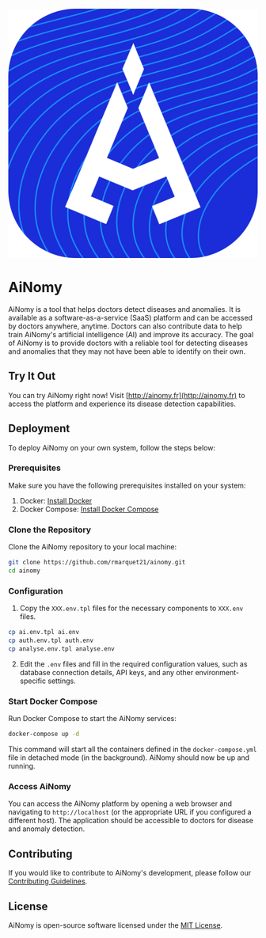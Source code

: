![Logo](documents/logo.png)

# AiNomy

AiNomy is a tool that helps doctors detect diseases and anomalies. It is available as a software-as-a-service (SaaS) platform and can be accessed by doctors anywhere, anytime. Doctors can also contribute data to help train AiNomy's artificial intelligence (AI) and improve its accuracy. The goal of AiNomy is to provide doctors with a reliable tool for detecting diseases and anomalies that they may not have been able to identify on their own.

## Try It Out

You can try AiNomy right now! Visit [http://ainomy.fr](http://ainomy.fr) to access the platform and experience its disease detection capabilities.

## Deployment

To deploy AiNomy on your own system, follow the steps below:

### Prerequisites

Make sure you have the following prerequisites installed on your system:

1. Docker: [Install Docker](https://docs.docker.com/get-docker/)
2. Docker Compose: [Install Docker Compose](https://docs.docker.com/compose/install/)

### Clone the Repository

Clone the AiNomy repository to your local machine:

```bash
git clone https://github.com/rmarquet21/ainomy.git
cd ainomy
```

### Configuration

1. Copy the `XXX.env.tpl` files for the necessary components to `XXX.env` files.

```bash
cp ai.env.tpl ai.env
cp auth.env.tpl auth.env
cp analyse.env.tpl analyse.env
```

2. Edit the `.env` files and fill in the required configuration values, such as database connection details, API keys, and any other environment-specific settings.

### Start Docker Compose

Run Docker Compose to start the AiNomy services:

```bash
docker-compose up -d
```

This command will start all the containers defined in the `docker-compose.yml` file in detached mode (in the background). AiNomy should now be up and running.

### Access AiNomy

You can access the AiNomy platform by opening a web browser and navigating to `http://localhost` (or the appropriate URL if you configured a different host). The application should be accessible to doctors for disease and anomaly detection.

## Contributing

If you would like to contribute to AiNomy's development, please follow our [Contributing Guidelines](CONTRIBUTING.md).

## License

AiNomy is open-source software licensed under the [MIT License](LICENSE).